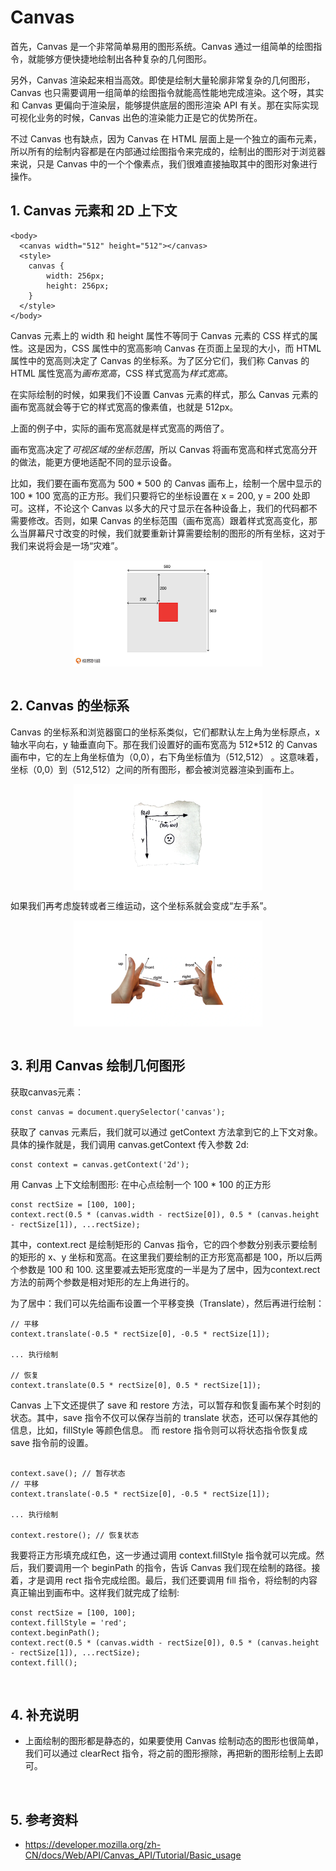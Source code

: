 # Canvas
首先，Canvas 是一个非常简单易用的图形系统。Canvas 通过一组简单的绘图指令，就能够方便快捷地绘制出各种复杂的几何图形。

另外，Canvas 渲染起来相当高效。即使是绘制大量轮廓非常复杂的几何图形，Canvas 也只需要调用一组简单的绘图指令就能高性能地完成渲染。这个呀，其实和 Canvas 更偏向于渲染层，能够提供底层的图形渲染 API 有关。那在实际实现可视化业务的时候，Canvas 出色的渲染能力正是它的优势所在。

不过 Canvas 也有缺点，因为 Canvas 在 HTML 层面上是一个独立的画布元素，所以所有的绘制内容都是在内部通过绘图指令来完成的，绘制出的图形对于浏览器来说，只是 Canvas 中的一个个像素点，我们很难直接抽取其中的图形对象进行操作。

## 1. Canvas 元素和 2D 上下文
```
<body>
  <canvas width="512" height="512"></canvas>
  <style>
    canvas {
        width: 256px;
        height: 256px;
    }
  </style>
</body>
```
Canvas 元素上的 width 和 height 属性不等同于 Canvas 元素的 CSS 样式的属性。这是因为，CSS 属性中的宽高影响 Canvas 在页面上呈现的大小，而 HTML 属性中的宽高则决定了 Canvas 的坐标系。为了区分它们，我们称 Canvas 的 HTML 属性宽高为<em>画布宽高</em>，CSS 样式宽高为<em>样式宽高</em>。

在实际绘制的时候，如果我们不设置 Canvas 元素的样式，那么 Canvas 元素的画布宽高就会等于它的样式宽高的像素值，也就是 512px。

上面的例子中，实际的画布宽高就是样式宽高的两倍了。

画布宽高决定了<em>可视区域的坐标范围</em>，所以 Canvas 将画布宽高和样式宽高分开的做法，能更方便地适配不同的显示设备。

比如，我们要在画布宽高为 500 * 500 的 Canvas 画布上，绘制一个居中显示的 100 * 100 宽高的正方形。我们只要将它的坐标设置在  x = 200, y = 200 处即可。这样，不论这个 Canvas 以多大的尺寸显示在各种设备上，我们的代码都不需要修改。否则，如果 Canvas 的坐标范围（画布宽高）跟着样式宽高变化，那么当屏幕尺寸改变的时候，我们就要重新计算需要绘制的图形的所有坐标，这对于我们来说将会是一场“灾难”。

<div style="display: flex; align-items: center; justify-content: center;">
    <img src="Canvas上居中绘制一个正方形.webp" width="60%" />
</div>

<br>

## 2. Canvas 的坐标系
Canvas 的坐标系和浏览器窗口的坐标系类似，它们都默认左上角为坐标原点，x 轴水平向右，y 轴垂直向下。那在我们设置好的画布宽高为 512*512 的 Canvas 画布中，它的左上角坐标值为（0,0），右下角坐标值为（512,512） 。这意味着，坐标（0,0）到（512,512）之间的所有图形，都会被浏览器渲染到画布上。

<div style="display: flex; align-items: center; justify-content: center;">
    <img src="Canvas坐标系.webp"  width="60%" />
</div>

如果我们再考虑旋转或者三维运动，这个坐标系就会变成“左手系”。

<div style="display: flex; align-items: center; justify-content: center;">
    <img src="左手和右手系.webp" width="60%" />
</div>

<br>

## 3. 利用 Canvas 绘制几何图形

获取canvas元素：
```
const canvas = document.querySelector('canvas');
```

获取了 canvas 元素后，我们就可以通过 getContext 方法拿到它的上下文对象。具体的操作就是，我们调用 canvas.getContext 传入参数 2d:
```
const context = canvas.getContext('2d');
```

用 Canvas 上下文绘制图形: 在中心点绘制一个 100 * 100 的正方形
```
const rectSize = [100, 100]; 
context.rect(0.5 * (canvas.width - rectSize[0]), 0.5 * (canvas.height - rectSize[1]), ...rectSize);
```
其中，context.rect 是绘制矩形的 Canvas 指令，它的四个参数分别表示要绘制的矩形的 x、y 坐标和宽高。在这里我们要绘制的正方形宽高都是 100，所以后两个参数是 100 和 100. 这里要减去矩形宽度的一半是为了居中，因为context.rect方法的前两个参数是相对矩形的左上角进行的。

为了居中：我们可以先给画布设置一个平移变换（Translate），然后再进行绘制：
```
// 平移
context.translate(-0.5 * rectSize[0], -0.5 * rectSize[1]);

... 执行绘制

// 恢复
context.translate(0.5 * rectSize[0], 0.5 * rectSize[1]);
```
Canvas 上下文还提供了 save 和 restore 方法，可以暂存和恢复画布某个时刻的状态。其中，save 指令不仅可以保存当前的 translate 状态，还可以保存其他的信息，比如，fillStyle 等颜色信息。 而 restore 指令则可以将状态指令恢复成 save 指令前的设置。
```

context.save(); // 暂存状态
// 平移
context.translate(-0.5 * rectSize[0], -0.5 * rectSize[1]);

... 执行绘制

context.restore(); // 恢复状态
```

我要将正方形填充成红色，这一步通过调用 context.fillStyle 指令就可以完成。然后，我们要调用一个 beginPath 的指令，告诉 Canvas 我们现在绘制的路径。接着，才是调用 rect 指令完成绘图。最后，我们还要调用 fill 指令，将绘制的内容真正输出到画布中。这样我们就完成了绘制:
```
const rectSize = [100, 100];
context.fillStyle = 'red';
context.beginPath();
context.rect(0.5 * (canvas.width - rectSize[0]), 0.5 * (canvas.height - rectSize[1]), ...rectSize);
context.fill();
```

<br>

## 4. 补充说明
- 上面绘制的图形都是静态的，如果要使用 Canvas 绘制动态的图形也很简单，我们可以通过 clearRect 指令，将之前的图形擦除，再把新的图形绘制上去即可。

<br>

## 5. 参考资料
- https://developer.mozilla.org/zh-CN/docs/Web/API/Canvas_API/Tutorial/Basic_usage 